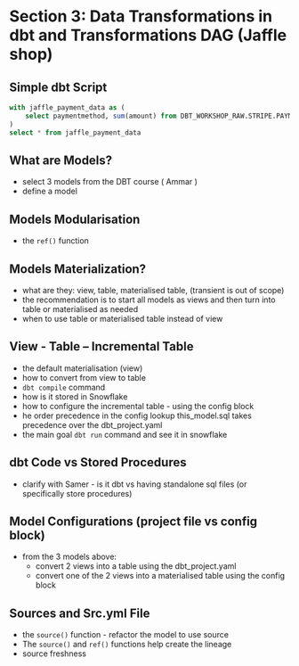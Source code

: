 
# Section 3: Data Transformations in dbt and Transformations DAG (Jaffle shop)

## Simple dbt Script

```sql
with jaffle_payment_data as (
    select paymentmethod, sum(amount) from DBT_WORKSHOP_RAW.STRIPE.PAYMENT group by 1;
)
select * from jaffle_payment_data
```

## What are Models?

- select 3 models from the DBT course ( Ammar )
- define a model

## Models Modularisation

- the `ref()` function

## Models Materialization?

- what are they: view, table, materialised table, (transient is out of scope)
- the recommendation is to start all models as views and then turn into table or materialised as needed
- when to use table or materialised table instead of view

## View - Table – Incremental Table

- the default materialisation (view)
- how to convert from view to table
- `dbt compile` command
- how is it stored in Snowflake
- how to configure the incremental table - using the config block
- he order precedence in the config lookup this_model.sql takes precedence over the dbt_project.yaml
- the main goal `dbt run` command and see it in snowflake

## dbt Code vs Stored Procedures

- clarify with Samer - is it dbt vs having standalone sql files (or specifically store procedures)

## Model Configurations (project file vs config block)

- from the 3 models above:
  - convert 2 views into a table using the dbt_project.yaml
  - convert one of the 2 views into a materialised table using the config block

## Sources and Src.yml File

- the `source()` function - refactor the model to use source
- The `source()` and `ref()` functions help create the lineage
- source freshness
